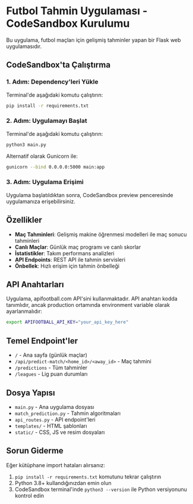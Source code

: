 # Futbol Tahmin Uygulaması - CodeSandbox Kurulumu

Bu uygulama, futbol maçları için gelişmiş tahminler yapan bir Flask web uygulamasıdır.

## CodeSandbox'ta Çalıştırma

### 1. Adım: Dependency'leri Yükle
Terminal'de aşağıdaki komutu çalıştırın:
```bash
pip install -r requirements.txt
```

### 2. Adım: Uygulamayı Başlat
Terminal'de aşağıdaki komutu çalıştırın:
```bash
python3 main.py
```

Alternatif olarak Gunicorn ile:
```bash
gunicorn --bind 0.0.0.0:5000 main:app
```

### 3. Adım: Uygulama Erişimi
Uygulama başlatıldıktan sonra, CodeSandbox preview penceresinde uygulamanıza erişebilirsiniz.

## Özellikler

- **Maç Tahminleri**: Gelişmiş makine öğrenmesi modelleri ile maç sonucu tahminleri
- **Canlı Maçlar**: Günlük maç programı ve canlı skorlar
- **İstatistikler**: Takım performans analizleri
- **API Endpoints**: REST API ile tahmin servisleri
- **Önbellek**: Hızlı erişim için tahmin önbelleği

## API Anahtarları

Uygulama, apifootball.com API'sini kullanmaktadır. API anahtarı kodda tanımlıdır, ancak production ortamında environment variable olarak ayarlanmalıdır:

```bash
export APIFOOTBALL_API_KEY="your_api_key_here"
```

## Temel Endpoint'ler

- `/` - Ana sayfa (günlük maçlar)
- `/api/predict-match/<home_id>/<away_id>` - Maç tahmini
- `/predictions` - Tüm tahminler
- `/leagues` - Lig puan durumları

## Dosya Yapısı

- `main.py` - Ana uygulama dosyası
- `match_prediction.py` - Tahmin algoritmaları
- `api_routes.py` - API endpoint'leri
- `templates/` - HTML şablonları
- `static/` - CSS, JS ve resim dosyaları

## Sorun Giderme

Eğer kütüphane import hataları alırsanız:
1. `pip install -r requirements.txt` komutunu tekrar çalıştırın
2. Python 3.8+ kullandığınızdan emin olun
3. CodeSandbox terminal'inde `python3 --version` ile Python versiyonunu kontrol edin